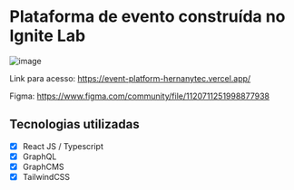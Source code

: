 # Plataforma de evento construída no Ignite Lab

![image](https://user-images.githubusercontent.com/31345577/175839513-44281f31-9a73-4c5e-9554-91a2b1b3ad4c.png)

 Link para acesso: https://event-platform-hernanytec.vercel.app/
 
 Figma: https://www.figma.com/community/file/1120711251998877938



## Tecnologias utilizadas
- [x] React JS / Typescript
- [x] GraphQL
- [x] GraphCMS
- [x] TailwindCSS    
